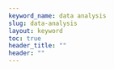 ```yaml
---
keyword_name: data analysis
slug: data-analysis
layout: keyword
toc: true
header_title: ""
header: ""
---
```

